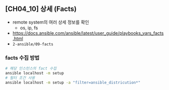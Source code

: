 ## [CH04_10] 상세 (Facts)
- remote system의 여러 상세 정보를 확인
  - os, ip, fs
- https://docs.ansible.com/ansible/latest/user_guide/playbooks_vars_facts.html
- `2-ansible/09-facts`

### facts 수집 방법
```bash
# 해당 인스턴스의 fact 수집
ansible localhost -m setup
# 필터 조건 사용
ansible localhost -m setup -a "filter=ansible_districution*"
```